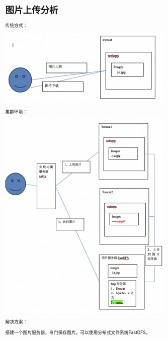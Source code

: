 # 图片上传分析

传统方式：

![](../../../.gitbook/assets/image%20%28182%29.png)

集群环境：

![](../../../.gitbook/assets/image%20%28175%29.png)

解决方案：

搭建一个图片服务器，专门保存图片。可以使用分布式文件系统FastDFS。

